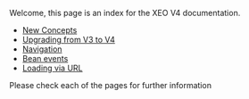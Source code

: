 Welcome, this page is an index for the XEO V4 documentation.


* [New Concepts](New_Concepts.md)
* [Upgrading from V3 to V4](Upgrading_from_v3_to_v4.md)
* [Navigation](Navigation.md)
* [Bean events](Bean_Events.md)
* [Loading via URL](Loading_via_URL.md)

Please check each of the pages for further information

